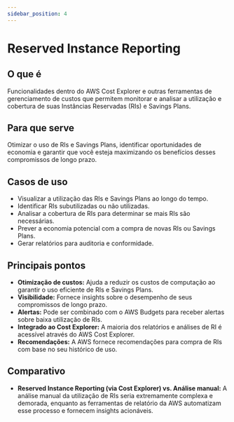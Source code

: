 ```yaml
---
sidebar_position: 4
---
```


# Reserved Instance Reporting

## O que é
Funcionalidades dentro do AWS Cost Explorer e outras ferramentas de gerenciamento de custos que permitem monitorar e analisar a utilização e cobertura de suas Instâncias Reservadas (RIs) e Savings Plans.

## Para que serve
Otimizar o uso de RIs e Savings Plans, identificar oportunidades de economia e garantir que você esteja maximizando os benefícios desses compromissos de longo prazo.

## Casos de uso
- Visualizar a utilização das RIs e Savings Plans ao longo do tempo.
- Identificar RIs subutilizadas ou não utilizadas.
- Analisar a cobertura de RIs para determinar se mais RIs são necessárias.
- Prever a economia potencial com a compra de novas RIs ou Savings Plans.
- Gerar relatórios para auditoria e conformidade.

## Principais pontos
- **Otimização de custos:** Ajuda a reduzir os custos de computação ao garantir o uso eficiente de RIs e Savings Plans.
- **Visibilidade:** Fornece insights sobre o desempenho de seus compromissos de longo prazo.
- **Alertas:** Pode ser combinado com o AWS Budgets para receber alertas sobre baixa utilização de RIs.
- **Integrado ao Cost Explorer:** A maioria dos relatórios e análises de RI é acessível através do AWS Cost Explorer.
- **Recomendações:** A AWS fornece recomendações para compra de RIs com base no seu histórico de uso.

## Comparativo
- **Reserved Instance Reporting (via Cost Explorer) vs. Análise manual:** A análise manual da utilização de RIs seria extremamente complexa e demorada, enquanto as ferramentas de relatório da AWS automatizam esse processo e fornecem insights acionáveis. 